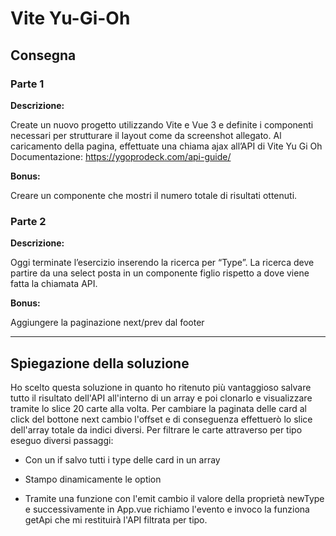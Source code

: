 # Vite Yu-Gi-Oh

## Consegna

### Parte 1

**Descrizione:**

Create un nuovo progetto utilizzando Vite e Vue 3 e definite i componenti necessari per strutturare il layout come da screenshot allegato.
Al caricamento della pagina, effettuate una chiama ajax all’API di Vite Yu Gi Oh
Documentazione: https://ygoprodeck.com/api-guide/

**Bonus:**

Creare un componente che mostri il numero totale di risultati ottenuti.

### Parte 2

**Descrizione:**

Oggi terminate l’esercizio inserendo la ricerca per “Type”.
La ricerca deve partire da una select posta in un componente figlio rispetto a dove viene fatta la chiamata API.

**Bonus:**

Aggiungere la paginazione next/prev dal footer

---

## Spiegazione della soluzione

Ho scelto questa soluzione in quanto ho ritenuto più vantaggioso salvare tutto il risultato dell'API all'interno di un array e poi clonarlo e visualizzare tramite lo slice 20 carte alla volta. Per cambiare la paginata delle card al click del bottone next cambio l'offset e di conseguenza effettuerò lo slice dell'array totale da indici diversi. Per filtrare le carte attraverso per tipo eseguo diversi passaggi:

  - Con un if salvo tutti i type delle card in un array

  - Stampo dinamicamente le option

  - Tramite una funzione con l'emit cambio il valore della proprietà newType e successivamente in App.vue richiamo l'evento e invoco la funziona getApi che mi restituirà l'API filtrata per tipo.